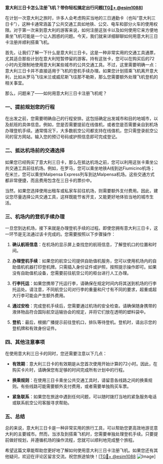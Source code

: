 **意大利三日卡怎么注册飞机？带你轻松搞定出行问题[[TG💪+ @esim1088](https://t.me/s/esim1088)]**

在计划一次意大利之旅时，许多人会考虑购买当地的三日通勤卡（也叫“意大利三日卡”），这种卡通常涵盖了公共交通工具如地铁、公交、电车和部分火车的使用权限。对于第一次来到意大利的游客来说，如何注册这张卡以及如何使用它来方便地乘坐飞机可能是一个让人困惑的问题。今天，我们就来详细聊聊如何用意大利三日卡注册并顺利搭乘飞机。

首先，让我们了解一下什么是意大利三日卡。这是一种非常实用的交通工具通票，尤其适合那些计划在意大利短暂停留的游客。持有这张卡，您可以在购买后的72小时内无限制地使用意大利某些城市的公共交通工具。不过，这里需要明确一点：意大利三日卡并不直接适用于飞机的登机手续办理。如果您计划搭乘飞机离开意大利，比如从罗马飞往米兰或威尼斯飞往那不勒斯，那么您需要额外处理飞机登机的相关事宜。

那么，问题来了——如何用意大利三日卡注册飞机呢？

### 一、提前规划您的行程

在出发之前，您需要明确自己的行程安排。这包括确定出发城市和目的地城市，以及航班的具体信息。例如，您是否需要提前在线值机，或者您是否需要亲自到机场办理登机手续。通常情况下，大多数航空公司都支持在线值机，您只需登录航空公司的官方网站，输入您的预订号码或护照信息即可完成登记。

### 二、抵达机场前的交通选择

如果您已经购买了意大利三日卡，那么在抵达机场之前，您可以利用这张卡乘坐公共交通工具前往机场。例如，在罗马，您可以乘坐地铁A线到达Fiumicino机场；在米兰，您可以乘坐Malpensa Express列车到达Malpensa机场。这些交通方式都非常便捷，而且费用包含在三日卡的票价中。

当然，如果您选择使用出租车或私家车前往机场，则需要额外支付费用。因此，建议您尽量选择公共交通工具，这样既能节省开支，又能更好地体验当地的城市生活。

### 三、机场内的登机手续办理

一旦您到达机场，接下来就是办理登机手续的过程。即使您拥有意大利三日卡，这一环节是无法通过该卡完成的。您需要按照以下步骤操作：

1. **确认航班信息**：在机场的显示屏上查找您的航班信息，了解登机口的位置和时间。
   
2. **办理登机手续**：如果您的航空公司提供自助值机服务，您可以使用机场内的自助值机机器打印登机牌。只需插入身份证件或护照，按照提示操作即可。如果没有自助值机设备，您需要前往航空公司的柜台进行人工办理。

3. **行李托运**：如果您携带了托运行李，请确保在规定时间内将其送到机场的行李托运处。请注意，不同航空公司对行李的重量和尺寸有不同的要求，超重或超大行李可能会产生额外费用。

4. **通过安检**：完成登机手续后，您需要通过机场的安全检查。请确保随身携带的液体物品符合国际航空运输协会的规定，并将它们放在透明的塑料袋中。

5. **登机**：最后，根据广播提示前往登机口，排队等待登机。登机时，请出示您的登机牌和有效身份证件。

### 四、其他注意事项

在使用意大利三日卡的同时，您还需要注意以下几点：

- **有效期**：意大利三日卡的有效期是从您首次使用开始计算的72小时。因此，在购买卡片时，请确保您有足够的时间完成所有计划中的行程。
  
- **换乘规则**：在使用三日卡乘坐公共交通工具时，请留意各线路之间的换乘规则。有些线路可能需要额外支付费用，或者需要单独购买车票。

- **紧急联系**：如果您在旅途中遇到任何问题，可以随时拨打当地的紧急服务电话或联系航空公司客服寻求帮助。

### 五、总结

总的来说，意大利三日卡是一种非常实用的旅行工具，可以帮助您更高效地游览意大利的主要城市。然而，当涉及到搭乘飞机时，您需要单独处理登机手续。只要提前做好规划，并遵循机场的操作流程，您就可以顺利地完成整个旅程。

希望这篇文章能帮助您更好地了解如何使用意大利三日卡注册飞机。如果您还有其他疑问，欢迎在评论区留言交流。祝您旅途愉快！[[TG💪+ @esim1088](https://t.me/s/esim1088) ![Image](https://i.postimg.cc/4NQfJmqS/Snipaste-2025-05-13-00-14-12.png)]
